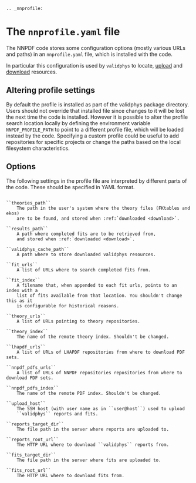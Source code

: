 ```eval_rst
.. _nnprofile:
```

The `nnprofile.yaml` file
=========================

The NNPDF code stores some configuration
options (mostly various URLs and paths) in an `nnprofile.yaml` file, which is
installed with the code.

In particular this configuration is used by `validphys` to locate,
[upload](upload) and [download](download) resources.

Altering profile settings
--------------------------

By default the profile is installed as part of the validphys package  directory.
Users should not override that installed file since changes to it will be lost the next time the code is
installed. However it is possible to alter the profile search location locally
by defining the environment variable ``NNPDF_PROFILE_PATH`` to point to a
different profile file, which will be loaded instead by the code. Specifying a
custom profile could be useful to add repositories for specific projects or
change the paths based on the local filesystem characteristics.

Options
-------

The following settings in the profile file are interpreted by different parts of
the code. These should be specified in YAML format.

```eval_rst

``theories_path``
    The path in the user's system where the theory files (FKtables and ekos)
    are to be found, and stored when :ref:`downloaded <download>`.

``results_path``
    A path where completed fits are to be retrieved from,
    and stored when :ref:`downloaded <download>`.

``validphys_cache_path``
    A path where to store downloaded validphys resources.

``fit_urls``
    A list of URLs where to search completed fits from.

``fit_index``
	A filename that, when appended to each fit urls, points to an index with a
    list of fits available from that location. You shouldn't change this as it
    is configurable for historical reasons.

``theory_urls``
    A list of URLs pointing to theory repositories.

``theory_index``
    The name of the remote theory index. Shouldn't be changed.

``lhapdf_urls``
    A list of URLs of LHAPDF repositories from where to download PDF sets.

``nnpdf_pdfs_urls``
    A list of URLs of NNPDF repositories repositories from where to download PDF sets.

``nnpdf_pdfs_index``
    The name of the remote PDF index. Shouldn't be changed.

``upload_host``
    The SSH host (with user name as in ``user@host``) used to upload
	``validphys`` reports and fits.

``reports_target_dir``
    The file path in the server where reports are uploaded to.

``reports_root_url``
    The HTTP URL where to download ``validphys`` reports from.

``fits_target_dir``
    The file path in the server where fits are uploaded to.

``fits_root_url``
    The HTTP URL where to download fits from.
```
